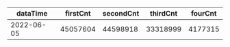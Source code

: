 |dataTime|firstCnt|secondCnt|thirdCnt|fourCnt|
|-|-|-|-|-|
|2022-06-05|45057604|44598918|33318999|4177315|